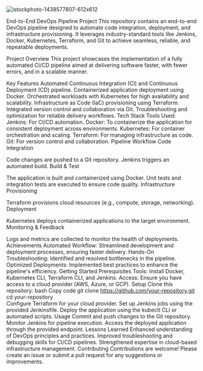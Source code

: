 

![istockphoto-1438577807-612x612](https://github.com/user-attachments/assets/20bf4c1d-4cd7-4b8d-9ce1-cc478e140b47)



End-to-End DevOps Pipeline Project
This repository contains an end-to-end DevOps pipeline designed to automate code integration, deployment, and infrastructure provisioning. It leverages industry-standard tools like Jenkins, Docker, Kubernetes, Terraform, and Git to achieve seamless, reliable, and repeatable deployments.

Project Overview
This project showcases the implementation of a fully automated CI/CD pipeline aimed at delivering software faster, with fewer errors, and in a scalable manner.

Key Features
Automated Continuous Integration (CI) and Continuous Deployment (CD) pipeline.
Containerized application deployment using Docker.
Orchestrated workloads with Kubernetes for high availability and scalability.
Infrastructure as Code (IaC) provisioning using Terraform.
Integrated version control and collaboration via Git.
Troubleshooting and optimization for reliable delivery workflows.
Tech Stack
Tools Used:
Jenkins: For CI/CD automation.
Docker: To containerize the application for consistent deployment across environments.
Kubernetes: For container orchestration and scaling.
Terraform: For managing infrastructure as code.
Git: For version control and collaboration.
Pipeline Workflow
Code Integration

Code changes are pushed to a Git repository.
Jenkins triggers an automated build.
Build & Test

The application is built and containerized using Docker.
Unit tests and integration tests are executed to ensure code quality.
Infrastructure Provisioning

Terraform provisions cloud resources (e.g., compute, storage, networking).
Deployment

Kubernetes deploys containerized applications to the target environment.
Monitoring & Feedback

Logs and metrics are collected to monitor the health of deployments.
Achievements
Automated Workflow: Streamlined development and deployment processes, ensuring faster delivery.
Hands-On Troubleshooting: Identified and resolved bottlenecks in the pipeline.
Optimized Deployments: Implemented best practices to enhance the pipeline's efficiency.
Getting Started
Prerequisites
Tools: Install Docker, Kubernetes CLI, Terraform CLI, and Jenkins.
Access: Ensure you have access to a cloud provider (AWS, Azure, or GCP).
Setup
Clone this repository:
bash
Copy code
git clone https://github.com/your-repository.git  
cd your-repository  
Configure Terraform for your cloud provider.
Set up Jenkins jobs using the provided Jenkinsfile.
Deploy the application using the kubectl CLI or automated scripts.
Usage
Commit and push changes to the Git repository.
Monitor Jenkins for pipeline execution.
Access the deployed application through the provided endpoint.
Lessons Learned
Enhanced understanding of DevOps principles and practices.
Improved troubleshooting and debugging skills for CI/CD pipelines.
Strengthened expertise in cloud-based infrastructure management.
Contributing
Contributions are welcome! Please create an issue or submit a pull request for any suggestions or improvements.
